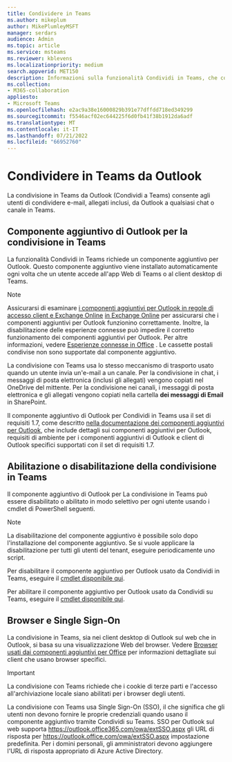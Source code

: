 ```yaml
---
title: Condividere in Teams
ms.author: mikeplum
author: MikePlumleyMSFT
manager: serdars
audience: Admin
ms.topic: article
ms.service: msteams
ms.reviewer: kblevens
ms.localizationpriority: medium
search.appverid: MET150
description: Informazioni sulla funzionalità Condividi in Teams, che consente agli utenti di condividere e-mail e allegati di posta elettronica da Outlook a qualsiasi chat o canale in Teams.
ms.collection:
- M365-collaboration
appliesto:
- Microsoft Teams
ms.openlocfilehash: e2ac9a38e16000829b391e77dffdd718ed349299
ms.sourcegitcommit: f5546acf02ec644225f6d0fb41f38b1912da6adf
ms.translationtype: MT
ms.contentlocale: it-IT
ms.lasthandoff: 07/21/2022
ms.locfileid: "66952760"
---
```

# <a name="share-to-teams-from-outlook"></a>Condividere in Teams da Outlook

La condivisione in Teams da Outlook (Condividi a Teams) consente agli utenti di condividere e-mail, allegati inclusi, da Outlook a qualsiasi chat o canale in Teams.

## <a name="outlook-add-in-for-share-to-teams"></a>Componente aggiuntivo di Outlook per la condivisione in Teams 

La funzionalità Condividi in Teams richiede un componente aggiuntivo per Outlook. Questo componente aggiuntivo viene installato automaticamente ogni volta che un utente accede all'app Web di Teams o al client desktop di Teams.

> [!NOTE]
> Assicurarsi di esaminare [i componenti aggiuntivi per Outlook in regole di accesso client e Exchange Online](/exchange/clients-and-mobile-in-exchange-online/add-ins-for-outlook/add-ins-for-outlook) [in Exchange Online](/exchange/clients-and-mobile-in-exchange-online/client-access-rules/client-access-rules) per assicurarsi che i componenti aggiuntivi per Outlook funzionino correttamente. Inoltre, la disabilitazione delle esperienze connesse può impedire il corretto funzionamento dei componenti aggiuntivi per Outlook. Per altre informazioni, vedere [Esperienze connesse in Office](https://support.microsoft.com/topic/connected-experiences-in-office-8d2c04f7-6428-4e6e-ac58-5828d4da5b7c) . Le cassette postali condivise non sono supportate dal componente aggiuntivo. 

La condivisione con Teams usa lo stesso meccanismo di trasporto usato quando un utente invia un'e-mail a un canale. Per la condivisione in chat, i messaggi di posta elettronica (inclusi gli allegati) vengono copiati nel OneDrive del mittente. Per la condivisione nei canali, i messaggi di posta elettronica e gli allegati vengono copiati nella cartella **dei messaggi di Email** in SharePoint.

Il componente aggiuntivo di Outlook per Condividi in Teams usa il set di requisiti 1.7, come descritto [nella documentazione dei componenti aggiuntivi per Outlook](/exchange/clients-and-mobile-in-exchange-online/add-ins-for-outlook/add-ins-for-outlook), che include dettagli sui componenti aggiuntivi per Outlook, requisiti di ambiente per i componenti aggiuntivi di Outlook e client di Outlook specifici supportati con il set di requisiti 1.7.

## <a name="enabling-or-disabling-share-to-teams"></a>Abilitazione o disabilitazione della condivisione in Teams

Il componente aggiuntivo di Outlook per La condivisione in Teams può essere disabilitato o abilitato in modo selettivo per ogni utente usando i cmdlet di PowerShell seguenti.

> [!NOTE]
> La disabilitazione del componente aggiuntivo è possibile solo dopo l'installazione del componente aggiuntivo. Se si vuole applicare la disabilitazione per tutti gli utenti del tenant, eseguire periodicamente uno script.

Per disabilitare il componente aggiuntivo per Outlook usato da Condividi in Teams, eseguire il [cmdlet disponibile qui](/powershell/module/exchange/disable-app).

Per abilitare il componente aggiuntivo per Outlook usato da Condividi su Teams, eseguire il [cmdlet disponibile qui](/powershell/module/exchange/enable-app).

## <a name="browsers-and-single-sign-on"></a>Browser e Single Sign-On

La condivisione in Teams, sia nei client desktop di Outlook sul web che in Outlook, si basa su una visualizzazione Web del browser. Vedere [Browser usati dai componenti aggiuntivi per Office](/office/dev/add-ins/concepts/browsers-used-by-office-web-add-ins) per informazioni dettagliate sui client che usano browser specifici. 

> [!IMPORTANT]
> La condivisione con Teams richiede che i cookie di terze parti e l'accesso all'archiviazione locale siano abilitati per i browser degli utenti.

La condivisione con Teams usa Single Sign-On (SSO), il che significa che gli utenti non devono fornire le proprie credenziali quando usano il componente aggiuntivo tramite Condividi su Teams. SSO per Outlook sul web supporta <https://outlook.office365.com/owa/extSSO.aspx> gli URL di risposta per <https://outlook.office.com/owa/extSSO.aspx> impostazione predefinita. Per i domini personali, gli amministratori devono aggiungere l'URL di risposta appropriato di Azure Active Directory.
